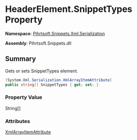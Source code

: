 # HeaderElement\.SnippetTypes Property

**Namespace**: [Pihrtsoft.Snippets.Xml.Serialization](../../README.md)

**Assembly**: Pihrtsoft\.Snippets\.dll

## Summary

Gets or sets SnippetTypes element\.

```csharp
[System.Xml.Serialization.XmlArrayItemAttribute]
public string[] SnippetTypes { get; set; }
```

### Property Value

String\[\]

### Attributes

[XmlArrayItemAttribute](https://docs.microsoft.com/en-us/dotnet/api/system.xml.serialization.xmlarrayitemattribute)
